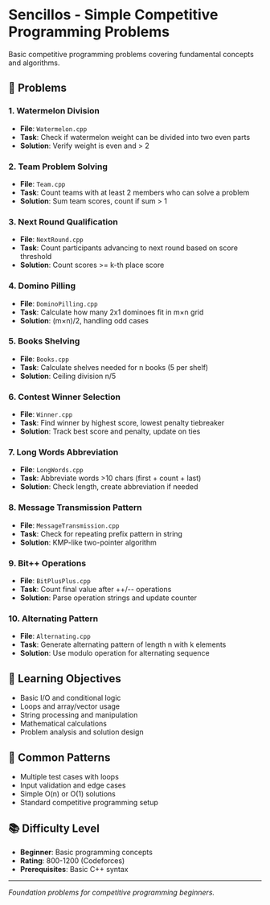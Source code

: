 # Sencillos - Simple Competitive Programming Problems

Basic competitive programming problems covering fundamental concepts and algorithms.

## 📝 Problems

### 1. Watermelon Division
- **File**: `Watermelon.cpp`
- **Task**: Check if watermelon weight can be divided into two even parts
- **Solution**: Verify weight is even and > 2

### 2. Team Problem Solving
- **File**: `Team.cpp`
- **Task**: Count teams with at least 2 members who can solve a problem
- **Solution**: Sum team scores, count if sum > 1

### 3. Next Round Qualification
- **File**: `NextRound.cpp`
- **Task**: Count participants advancing to next round based on score threshold
- **Solution**: Count scores >= k-th place score

### 4. Domino Pilling
- **File**: `DominoPilling.cpp`
- **Task**: Calculate how many 2x1 dominoes fit in m×n grid
- **Solution**: (m×n)/2, handling odd cases

### 5. Books Shelving
- **File**: `Books.cpp`
- **Task**: Calculate shelves needed for n books (5 per shelf)
- **Solution**: Ceiling division n/5

### 6. Contest Winner Selection
- **File**: `Winner.cpp`
- **Task**: Find winner by highest score, lowest penalty tiebreaker
- **Solution**: Track best score and penalty, update on ties

### 7. Long Words Abbreviation
- **File**: `LongWords.cpp`
- **Task**: Abbreviate words >10 chars (first + count + last)
- **Solution**: Check length, create abbreviation if needed

### 8. Message Transmission Pattern
- **File**: `MessageTransmission.cpp`
- **Task**: Check for repeating prefix pattern in string
- **Solution**: KMP-like two-pointer algorithm

### 9. Bit++ Operations
- **File**: `BitPlusPlus.cpp`
- **Task**: Count final value after ++/-- operations
- **Solution**: Parse operation strings and update counter

### 10. Alternating Pattern
- **File**: `Alternating.cpp`
- **Task**: Generate alternating pattern of length n with k elements
- **Solution**: Use modulo operation for alternating sequence

## 🎯 Learning Objectives

- Basic I/O and conditional logic
- Loops and array/vector usage
- String processing and manipulation
- Mathematical calculations
- Problem analysis and solution design

## 🔧 Common Patterns

- Multiple test cases with loops
- Input validation and edge cases
- Simple O(n) or O(1) solutions
- Standard competitive programming setup

## 📚 Difficulty Level

- **Beginner**: Basic programming concepts
- **Rating**: 800-1200 (Codeforces)
- **Prerequisites**: Basic C++ syntax

---

*Foundation problems for competitive programming beginners.*
